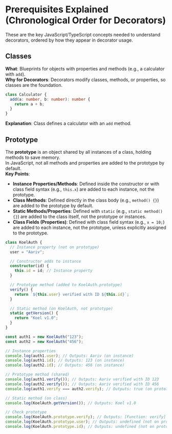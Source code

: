 
# Prerequisites Explained (Chronological Order for Decorators)
These are the key JavaScript/TypeScript concepts needed to understand decorators, ordered by how they appear in decorator usage.

## Classes
**What**: Blueprints for objects with properties and methods (e.g., a calculator with `add`).  
**Why for Decorators**: Decorators modify classes, methods, or properties, so classes are the foundation.  
```typescript
class Calculator {
  add(a: number, b: number): number {
    return a + b;
  }
}
```
**Explanation**: Class defines a calculator with an `add` method.

## Prototype
The **prototype** is an object shared by all instances of a class, holding methods to save memory.  
In JavaScript, not all methods and properties are added to the prototype by default.  
**Key Points**:  
- **Instance Properties/Methods**: Defined inside the constructor or with class field syntax (e.g., `this.x`) are added to each instance, not the prototype.  
- **Class Methods**: Defined directly in the class body (e.g., `method() {}`) are added to the prototype by default.  
- **Static Methods/Properties**: Defined with `static` (e.g., `static method() {}`) are added to the class itself, not the prototype or instances.  
- **Class Fields (Properties)**: Defined with class field syntax (e.g., `x = 10;`) are added to each instance, not the prototype, unless explicitly assigned to the prototype.

```typescript
class KoelAuth {
  // Instance property (not on prototype)
  user = "Aariv";

  // Constructor adds to instance
  constructor(id) {
    this.id = id; // Instance property
  }

  // Prototype method (added to KoelAuth.prototype)
  verify() {
    return `${this.user} verified with ID ${this.id}`;
  }

  // Static method (on KoelAuth, not prototype)
  static getVersion() {
    return "Koel v1.0";
  }
}

const auth1 = new KoelAuth("123");
const auth2 = new KoelAuth("456");

// Instance properties
console.log(auth1.user); // Outputs: Aariv (on instance)
console.log(auth1.id); // Outputs: 123 (on instance)
console.log(auth2.id); // Outputs: 456 (on instance)

// Prototype method (shared)
console.log(auth1.verify()); // Outputs: Aariv verified with ID 123
console.log(auth2.verify()); // Outputs: Aariv verified with ID 456
console.log(auth1.verify === auth2.verify); // Outputs: true (on prototype)

// Static method (on class)
console.log(KoelAuth.getVersion()); // Outputs: Koel v1.0

// Check prototype
console.log(KoelAuth.prototype.verify); // Outputs: [Function: verify]
console.log(KoelAuth.prototype.user); // Outputs: undefined (not on prototype)
console.log(KoelAuth.prototype.id); // Outputs: undefined (not on prototype)
```
